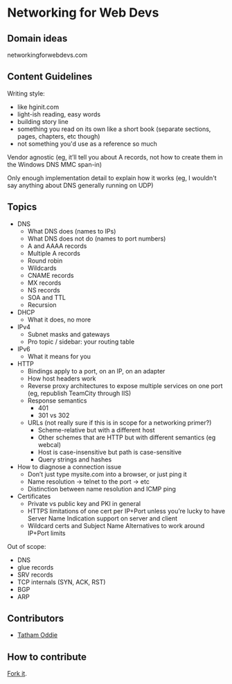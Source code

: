 ﻿# Networking for Web Devs

## Domain ideas

networkingforwebdevs.com

## Content Guidelines

Writing style:
* like hginit.com
* light-ish reading, easy words
* building story line
* something you read on its own like a short book (separate sections, pages, chapters, etc though)
* not something you'd use as a reference so much

Vendor agnostic (eg, it’ll tell you about A records, not how to create them in the Windows DNS MMC span-in)

Only enough implementation detail to explain how it works (eg, I wouldn't say anything about DNS generally running on UDP)

## Topics

* DNS
    * What DNS does (names to IPs)
    * What DNS does not do (names to port numbers)
    * A and AAAA records
    * Multiple A records
    * Round robin
    * Wildcards
    * CNAME records
    * MX records
    * NS records
    * SOA and TTL
    * Recursion
* DHCP
    * What it does, no more
* IPv4
    * Subnet masks and gateways
    * Pro topic / sidebar: your routing table
* IPv6
    * What it means for you
* HTTP
    * Bindings apply to a port, on an IP, on an adapter
    * How host headers work
    * Reverse proxy architectures to expose multiple services on one port (eg, republish TeamCity through IIS)
    * Response semantics
        * 401
        * 301 vs 302
    * URLs (not really sure if this is in scope for a networking primer?)
        * Scheme-relative but with a different host
        * Other schemes that are HTTP but with different semantics (eg webcal)
        * Host is case-insensitive but path is case-sensitive
        * Query strings and hashes
* How to diagnose a connection issue
    * Don’t just type mysite.com into a browser, or just ping it
    * Name resolution -> telnet to the port -> etc
    * Distinction between name resolution and ICMP ping
* Certificates
    * Private vs public key and PKI in general
    * HTTPS limitations of one cert per IP+Port unless you’re lucky to have Server Name Indication support on server and client
    * Wildcard certs and Subject Name Alternatives to work around IP+Port limits

Out of scope:

* DNS
* glue records
* SRV records
* TCP internals (SYN, ACK, RST)
* BGP
* ARP

## Contributors

* [Tatham Oddie](http://tath.am)

## How to contribute

[Fork it](http://hg.tath.am/nfwd).
